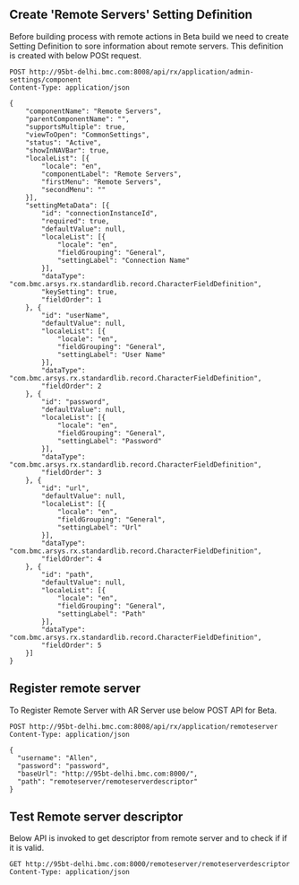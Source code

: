 ##  Create 'Remote Servers'  Setting Definition

Before building process with remote actions in Beta build we need to create Setting Definition to sore information about remote servers.
This definition is created with below POSt request.


```
POST http://95bt-delhi.bmc.com:8008/api/rx/application/admin-settings/component
Content-Type: application/json

{
	"componentName": "Remote Servers",
	"parentComponentName": "",
	"supportsMultiple": true,
	"viewToOpen": "CommonSettings",
	"status": "Active",
	"showInNAVBar": true,
	"localeList": [{
		"locale": "en",
		"componentLabel": "Remote Servers",
		"firstMenu": "Remote Servers",
		"secondMenu": ""
	}],
	"settingMetaData": [{
		"id": "connectionInstanceId",
		"required": true,
		"defaultValue": null,
		"localeList": [{
			"locale": "en",
			"fieldGrouping": "General",
			"settingLabel": "Connection Name"
		}],
		"dataType": "com.bmc.arsys.rx.standardlib.record.CharacterFieldDefinition",
		"keySetting": true,
		"fieldOrder": 1
	}, {
		"id": "userName",
		"defaultValue": null,
		"localeList": [{
			"locale": "en",
			"fieldGrouping": "General",
			"settingLabel": "User Name"
		}],
		"dataType": "com.bmc.arsys.rx.standardlib.record.CharacterFieldDefinition",
		"fieldOrder": 2
	}, {
		"id": "password",
		"defaultValue": null,
		"localeList": [{
			"locale": "en",
			"fieldGrouping": "General",
			"settingLabel": "Password"
		}],
		"dataType": "com.bmc.arsys.rx.standardlib.record.CharacterFieldDefinition",
		"fieldOrder": 3
	}, {
		"id": "url",
		"defaultValue": null,
		"localeList": [{
			"locale": "en",
			"fieldGrouping": "General",
			"settingLabel": "Url"
		}],
		"dataType": "com.bmc.arsys.rx.standardlib.record.CharacterFieldDefinition",
		"fieldOrder": 4
	}, {
		"id": "path",
		"defaultValue": null,
		"localeList": [{
			"locale": "en",
			"fieldGrouping": "General",
			"settingLabel": "Path"
		}],
		"dataType": "com.bmc.arsys.rx.standardlib.record.CharacterFieldDefinition",
		"fieldOrder": 5
	}]
}
```

##  Register remote server
To Register Remote Server with AR Server use below POST API for Beta.

```
POST http://95bt-delhi.bmc.com:8008/api/rx/application/remoteserver
Content-Type: application/json

{
  "username": "Allen",
  "password": "password",
  "baseUrl": "http://95bt-delhi.bmc.com:8000/",
  "path": "remoteserver/remoteserverdescriptor"
}
```

##  Test Remote server descriptor
Below API is invoked to get descriptor from remote server and to check if if it is valid.
```
GET http://95bt-delhi.bmc.com:8000/remoteserver/remoteserverdescriptor
Content-Type: application/json

```